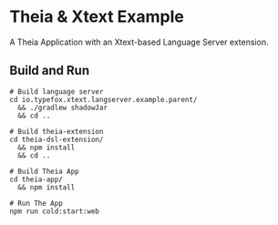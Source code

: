 # Theia & Xtext Example

A Theia Application with an Xtext-based Language Server extension.

## Build and Run

```
# Build language server
cd io.typefox.xtext.langserver.example.parent/ 
  && ./gradlew shadowJar 
  && cd ..

# Build theia-extension
cd theia-dsl-extension/ 
  && npm install
  && cd ..
  
# Build Theia App
cd theia-app/
  && npm install
  
# Run The App
npm run cold:start:web
```
